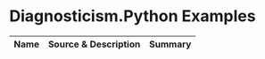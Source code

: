 # Diagnosticism.Python Examples

|Name|Source & Description|Summary|
|---|---|---|


<!-- ########################### end of file ########################### -->

